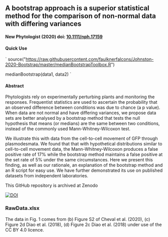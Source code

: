 ## A bootstrap approach is a superior statistical method for the comparison of non-normal data with differing variances
#### New Phytologist (2020) doi: [10.1111/nph.17159](https://doi/org/10.1111/nph.17159)

#### Quick Use
` source("https://raw.githubusercontent.com/faulknerfalcons/Johnston-2020-Bootstrap/master/medianBootstrapToolbox.R")

medianBootstrap(data1, data2) `

#### Abstract
Phytologists rely on experimentally perturbing plants and monitoring the responses. Frequentist statistics are used to ascertain the probability that an observed difference between conditions was due to chance (a p value). When data are not normal and have differing variances, we propose data sets are better analysed by a bootstrap method that tests the null hypothesis that means (or medians) are the same between two conditions, instead of the commonly used  Mann-Whitney-Wilcoxon test. 

We illustrate this with data from the cell-to-cell movement of GFP through plasmodesmata. We found that that with hypothetical distributions similar to cell-to-cell movement data, the Mann-Whitney-Wilcoxon produces a false positive rate of 17% while the bootstrap method maintains a false positive at the set rate of 5% under the same circumstances.  Here we present this finding, as well as our rationale, an explanation of the bootstrap method and an R script for easy use. We have further demonstrated its use on published datasets from independent laboratories.

This GitHub repository is archived at Zenodo

[![DOI](https://zenodo.org/badge/DOI/10.5281/zenodo.4326968.svg)](https://doi.org/10.5281/zenodo.4326968)

### RawData.xlsx
The data in Fig. 1 comes from (b) Figure S2 of Cheval et al. (2020), (c) Figure 2d Diao et al. (2018), (d) Figure 2c Diao et al. (2018) under use of the CC BY 4.0 licence.
